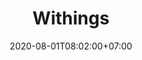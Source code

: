 ---
title     : Withings
thumbnail : withings
address   : https://withings.com/us/en
sitemap   : false
date      : 2020-08-01T08:02:00+07:00
---